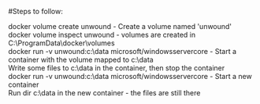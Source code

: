 #Steps to follow:

docker volume create unwound - Create a volume named 'unwound' <br />
docker volume inspect unwound - volumes are created in C:\ProgramData\docker\volumes <br />
docker run -v unwound:c:\data microsoft/windowsservercore - Start a container with the volume mapped to c:\data <br />
Write some files to c:\data in the container, then stop the container <br />
docker run -v unwound:c:\data microsoft/windowsservercore - Start a new container <br />
Run dir c:\data in the new container - the files are still there <br />
